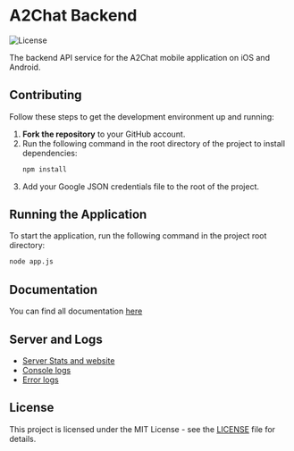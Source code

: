 ﻿# A2Chat Backend
![License](https://img.shields.io/badge/license-MIT-blue)

The backend API service for the A2Chat mobile application on iOS and Android.

## Contributing

Follow these steps to get the development environment up and running:

1. **Fork the repository** to your GitHub account.
2. Run the following command in the root directory of the project to install dependencies:
    ```bash
    npm install
    ```
3. Add your Google JSON credentials file to the root of the project.

## Running the Application

To start the application, run the following command in the project root directory:
```bash
node app.js
```

## Documentation 
You can find all documentation [here](docs/)

## Server and Logs 
* [Server Stats and website](https://A2chat.mooo.com)
* [Console logs](https://a2chat.mooo.com/log)
* [Error logs](https://a2chat.mooo.com/errorlog)

## License

This project is licensed under the MIT License - see the [LICENSE](LICENSE) file for details.
